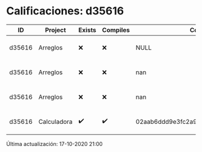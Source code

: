 # Calificaciones: d35616
|ID|Project|Exists|Compiles|CommitHash|CommitDate|CheckDate|Comments|
|-|-|-|-|-|-|-|-|
|d35616|Arreglos|❌|❌|NULL|NULL|17-10-2020 21:00:36|No se encontró el archivo en PracticasComputacionI/Arreglos/Arreglos.cpp|
|d35616|Arreglos|❌|❌|nan|nan|16-10-2020 21:01:31|No se encontró el archivo en PracticasComputacionI/Arreglos/Arreglos.cpp|
|d35616|Arreglos|❌|❌|nan|nan|15-10-2020 21:24:20|No se encontró el archivo en PracticasComputacionI/Arreglos/Arreglos.cpp|
|d35616|Calculadora|✔️|✔️|02aab6ddd9e3fc2a91f84970dd1a59ce8c4ba563|11-10-2020 20:51:50|15-10-2020 21:24:17|nan|

Última actualización: 17-10-2020 21:00